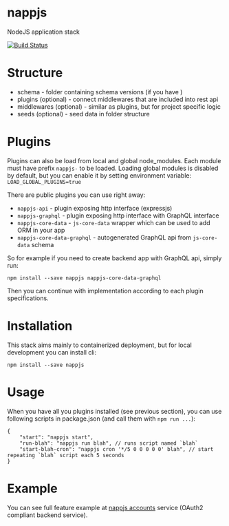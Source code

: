 # nappjs

NodeJS application stack

[![Build Status](https://travis-ci.org/nappjs/nappjs.svg?branch=master)](https://travis-ci.org/nappjs/nappjs)

# Structure

* schema - folder containing schema versions (if you have )
* plugins (optional) - connect middlewares that are included into rest api
* middlewares (optional) - similar as plugins, but for project specific logic
* seeds (optional) - seed data in folder structure

# Plugins

Plugins can also be load from local and global node_modules. Each module must
have prefix `nappjs-` to be loaded. Loading global modules is disabled by
default, but you can enable it by setting environment variable:
`LOAD_GLOBAL_PLUGINS=true`

There are public plugins you can use right away:

* `nappjs-api` - plugin exposing http interface (expressjs)
* `nappjs-graphql` - plugin exposing http interface with GraphQL interface
* `nappjs-core-data` - `js-core-data` wrapper which can be used to add ORM in your app
* `nappjs-core-data-graphql` - autogenerated GraphQL api from `js-core-data` schema

So for example if you need to create backend app with GraphQL api, simply run:

```
npm install --save nappjs nappjs-core-data-graphql
```

Then you can continue with implementation according to each plugin specifications.

# Installation

This stack aims mainly to containerized deployment, but for local development you can install cli:

`npm install --save nappjs`

# Usage

When you have all you plugins installed (see previous section), you can use following scripts in package.json (and call them with `npm run ...`):

```
{
    "start": "nappjs start",
    "run-blah": "nappjs run blah", // runs script named `blah`
    "start-blah-cron": "nappjs cron '*/5 0 0 0 0 0' blah", // start repeating `blah` script each 5 seconds
}
```

# Example

You can see full feature example at [nappjs accounts](https://github.com/nappjs/accounts) service (OAuth2 compliant backend service).
